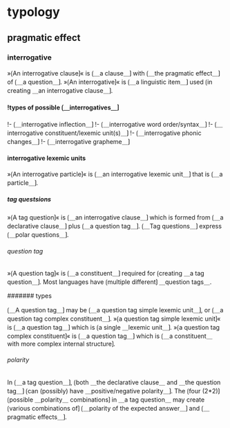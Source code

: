 # typology

## pragmatic effect

### interrogative

»⟮An interrogative clause⟯« is ⟮＿a clause＿⟯ with ⟮＿the pragmatic effect＿⟯ of ⟮＿a question＿⟯.
»⟮An interrogative⟯« is ⟮＿a linguistic item＿⟯ used ⟮in creating ＿an interrogative clause＿⟯.

#### !types of possible ⟮＿interrogatives＿⟯

!- ⟮＿interrogative inflection＿⟯
!- ⟮＿interrogative word order/syntax＿⟯
!- ⟮＿interrogative constituent/lexemic unit(s)＿⟯
!- ⟮＿interrogative phonic changes＿⟯
!- ⟮＿interrogative grapheme＿⟯

#### interrogative lexemic units

»⟮An interrogative particle⟯« is ⟮＿an interrogative lexemic unit＿⟯ that is ⟮＿a particle＿⟯.

##### tag questsions

»⟮A tag question⟯« is ⟮＿an interrogative clause＿⟯ which is formed from ⟮＿a declarative clause＿⟯ plus ⟮＿a question tag＿⟯.
⟮＿Tag questions＿⟯ express ⟮＿polar questions＿⟯.

###### question tag

»⟮A question tag⟯« is ⟮＿a constituent＿⟯ required for ⟮creating ＿a tag question＿⟯.
Most languages have ⟮multiple different⟯ ＿question tags＿.

####### types

⟮＿A question tag＿⟯ may be ⟮＿a question tag simple lexemic unit＿⟯, or ⟮＿a question tag complex constituent＿⟯.
»⟮a question tag simple lexemic unit⟯« is ⟮＿a question tag＿⟯ which is ⟮a single ＿lexemic unit＿⟯.
»⟮a question tag complex constituent⟯« is ⟮＿a question tag＿⟯ which is ⟮＿a constituent＿ with more complex internal structure⟯.

###### polarity

In ⟮＿a tag question＿⟯, ⟮both ＿the declarative clause＿ and ＿the question tag＿⟯ ⟮can (possibly) have ＿positive/negative polarity＿⟯.
The ⟮four (2*2)⟯ ⟮possible ＿polarity＿ combinations⟯ in ＿a tag question＿ may create ⟮various combinations of⟯ ⟮＿polarity of the expected answer＿⟯ and ⟮＿pragmatic effects＿⟯.
